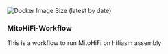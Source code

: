 ![Docker Image Size (latest by date)](https://img.shields.io/docker/image-size/nolwarre/mito?sort=date)
### MitoHiFi-Workflow  
This is a workflow to run MitoHiFi on hifiasm assembly
